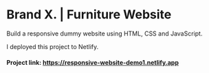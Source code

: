 # Brand X. | Furniture Website

Build a responsive dummy website using HTML, CSS and JavaScript.

I deployed this project to Netlify.

#### Project link: https://responsive-website-demo1.netlify.app

